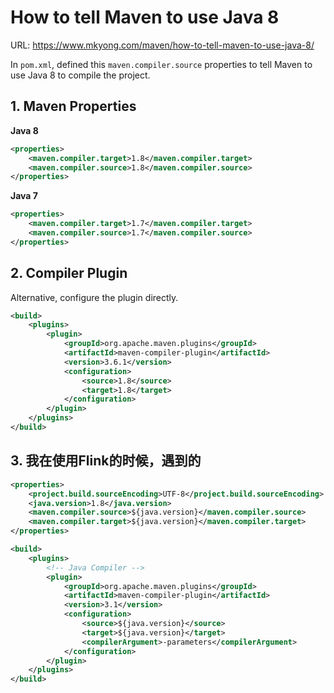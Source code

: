# How to tell Maven to use Java 8

URL: https://www.mkyong.com/maven/how-to-tell-maven-to-use-java-8/

In `pom.xml`, defined this `maven.compiler.source` properties to tell Maven to use Java 8 to compile the project.

## 1. Maven Properties

**Java 8**

```xml
<properties>
    <maven.compiler.target>1.8</maven.compiler.target>
    <maven.compiler.source>1.8</maven.compiler.source>
</properties>
```

**Java 7**

```xml
<properties>
    <maven.compiler.target>1.7</maven.compiler.target>
    <maven.compiler.source>1.7</maven.compiler.source>
</properties>
```

## 2. Compiler Plugin

Alternative, configure the plugin directly.

```xml
<build>
    <plugins>
        <plugin>
            <groupId>org.apache.maven.plugins</groupId>
            <artifactId>maven-compiler-plugin</artifactId>
            <version>3.6.1</version>
            <configuration>
                <source>1.8</source>
                <target>1.8</target>
            </configuration>
        </plugin>
    </plugins>
</build>
```

## 3. 我在使用Flink的时候，遇到的

```xml
<properties>
    <project.build.sourceEncoding>UTF-8</project.build.sourceEncoding>
    <java.version>1.8</java.version>
    <maven.compiler.source>${java.version}</maven.compiler.source>
    <maven.compiler.target>${java.version}</maven.compiler.target>
</properties>

<build>
    <plugins>
        <!-- Java Compiler -->
        <plugin>
            <groupId>org.apache.maven.plugins</groupId>
            <artifactId>maven-compiler-plugin</artifactId>
            <version>3.1</version>
            <configuration>
                <source>${java.version}</source>
                <target>${java.version}</target>
                <compilerArgument>-parameters</compilerArgument>
            </configuration>
        </plugin>
    </plugins>
</build>
```



